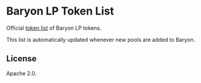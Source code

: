 # Baryon LP Token List

Official [token list](https://github.com/coin98/baryon-lp-token-list) of Baryon LP tokens.

This list is automatically updated whenever new pools are added to Baryon.

## License

Apache 2.0.

